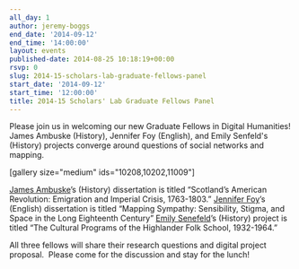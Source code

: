 ```yaml
---
all_day: 1
author: jeremy-boggs
end_date: '2014-09-12'
end_time: '14:00:00'
layout: events
published-date: 2014-08-25 10:18:19+00:00
rsvp: 0
slug: 2014-15-scholars-lab-graduate-fellows-panel
start_date: '2014-09-12'
start_time: '12:00:00'
title: 2014-15 Scholars' Lab Graduate Fellows Panel
---
```


Please join us in welcoming our new Graduate Fellows in Digital Humanities! James Ambuske (History), Jennifer Foy (English), and Emily Senfeld's (History) projects converge around questions of social networks and mapping.

[gallery size="medium" ids="10208,10202,11009"]

[James Ambuske](http://scholarslab.org/people/james-ambuske/)’s (History) dissertation is titled “Scotland’s American Revolution: Emigration and Imperial Crisis, 1763-1803.”
[Jennifer Foy](http://scholarslab.org/people/jennifer-foy/)’s (English) dissertation is titled “Mapping Sympathy: Sensibility, Stigma, and Space in the Long Eighteenth Century”
[Emily Senefeld](http://scholarslab.org/people/emily-senefeld/)’s (History) project is titled “The Cultural Programs of the Highlander Folk School, 1932-1964.”

All three fellows will share their research questions and digital project proposal.  Please come for the discussion and stay for the lunch!
